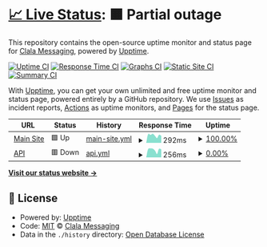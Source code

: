 # [📈 Live Status](https://status.clala.blakehaug.com): <!--live status--> **🟧 Partial outage**

This repository contains the open-source uptime monitor and status page for [Clala Messaging](https://clala.blakehaug.com), powered by [Upptime](https://github.com/upptime/upptime).

[![Uptime CI](https://github.com/Clala-Messaging/uptime/workflows/Uptime%20CI/badge.svg)](https://github.com/Clala-Messaging/uptime/actions?query=workflow%3A%22Uptime+CI%22)
[![Response Time CI](https://github.com/Clala-Messaging/uptime/workflows/Response%20Time%20CI/badge.svg)](https://github.com/Clala-Messaging/uptime/actions?query=workflow%3A%22Response+Time+CI%22)
[![Graphs CI](https://github.com/Clala-Messaging/uptime/workflows/Graphs%20CI/badge.svg)](https://github.com/Clala-Messaging/uptime/actions?query=workflow%3A%22Graphs+CI%22)
[![Static Site CI](https://github.com/Clala-Messaging/uptime/workflows/Static%20Site%20CI/badge.svg)](https://github.com/Clala-Messaging/uptime/actions?query=workflow%3A%22Static+Site+CI%22)
[![Summary CI](https://github.com/Clala-Messaging/uptime/workflows/Summary%20CI/badge.svg)](https://github.com/Clala-Messaging/uptime/actions?query=workflow%3A%22Summary+CI%22)

With [Upptime](https://upptime.js.org), you can get your own unlimited and free uptime monitor and status page, powered entirely by a GitHub repository. We use [Issues](https://github.com/Clala-Messaging/uptime/issues) as incident reports, [Actions](https://github.com/Clala-Messaging/uptime/actions) as uptime monitors, and [Pages](https://status.clala.blakehaug.com) for the status page.

<!--start: status pages-->
<!-- This summary is generated by Upptime (https://github.com/upptime/upptime) -->
<!-- Do not edit this manually, your changes will be overwritten -->
<!-- prettier-ignore -->
| URL | Status | History | Response Time | Uptime |
| --- | ------ | ------- | ------------- | ------ |
| <img alt="" src="https://icons.duckduckgo.com/ip3/clala.blakehaug.com.ico" height="13"> [Main Site](https://clala.blakehaug.com/) | 🟩 Up | [main-site.yml](https://github.com/Clala-Messaging/uptime/commits/HEAD/history/main-site.yml) | <details><summary><img alt="Response time graph" src="./graphs/main-site/response-time-week.png" height="20"> 292ms</summary><br><a href="https://status.clala.blakehaug.com/history/main-site"><img alt="Response time 238" src="https://img.shields.io/endpoint?url=https%3A%2F%2Fraw.githubusercontent.com%2FClala-Messaging%2Fuptime%2FHEAD%2Fapi%2Fmain-site%2Fresponse-time.json"></a><br><a href="https://status.clala.blakehaug.com/history/main-site"><img alt="24-hour response time 319" src="https://img.shields.io/endpoint?url=https%3A%2F%2Fraw.githubusercontent.com%2FClala-Messaging%2Fuptime%2FHEAD%2Fapi%2Fmain-site%2Fresponse-time-day.json"></a><br><a href="https://status.clala.blakehaug.com/history/main-site"><img alt="7-day response time 292" src="https://img.shields.io/endpoint?url=https%3A%2F%2Fraw.githubusercontent.com%2FClala-Messaging%2Fuptime%2FHEAD%2Fapi%2Fmain-site%2Fresponse-time-week.json"></a><br><a href="https://status.clala.blakehaug.com/history/main-site"><img alt="30-day response time 273" src="https://img.shields.io/endpoint?url=https%3A%2F%2Fraw.githubusercontent.com%2FClala-Messaging%2Fuptime%2FHEAD%2Fapi%2Fmain-site%2Fresponse-time-month.json"></a><br><a href="https://status.clala.blakehaug.com/history/main-site"><img alt="1-year response time 240" src="https://img.shields.io/endpoint?url=https%3A%2F%2Fraw.githubusercontent.com%2FClala-Messaging%2Fuptime%2FHEAD%2Fapi%2Fmain-site%2Fresponse-time-year.json"></a></details> | <details><summary><a href="https://status.clala.blakehaug.com/history/main-site">100.00%</a></summary><a href="https://status.clala.blakehaug.com/history/main-site"><img alt="All-time uptime 99.96%" src="https://img.shields.io/endpoint?url=https%3A%2F%2Fraw.githubusercontent.com%2FClala-Messaging%2Fuptime%2FHEAD%2Fapi%2Fmain-site%2Fuptime.json"></a><br><a href="https://status.clala.blakehaug.com/history/main-site"><img alt="24-hour uptime 100.00%" src="https://img.shields.io/endpoint?url=https%3A%2F%2Fraw.githubusercontent.com%2FClala-Messaging%2Fuptime%2FHEAD%2Fapi%2Fmain-site%2Fuptime-day.json"></a><br><a href="https://status.clala.blakehaug.com/history/main-site"><img alt="7-day uptime 100.00%" src="https://img.shields.io/endpoint?url=https%3A%2F%2Fraw.githubusercontent.com%2FClala-Messaging%2Fuptime%2FHEAD%2Fapi%2Fmain-site%2Fuptime-week.json"></a><br><a href="https://status.clala.blakehaug.com/history/main-site"><img alt="30-day uptime 100.00%" src="https://img.shields.io/endpoint?url=https%3A%2F%2Fraw.githubusercontent.com%2FClala-Messaging%2Fuptime%2FHEAD%2Fapi%2Fmain-site%2Fuptime-month.json"></a><br><a href="https://status.clala.blakehaug.com/history/main-site"><img alt="1-year uptime 99.93%" src="https://img.shields.io/endpoint?url=https%3A%2F%2Fraw.githubusercontent.com%2FClala-Messaging%2Fuptime%2FHEAD%2Fapi%2Fmain-site%2Fuptime-year.json"></a></details>
| <img alt="" src="https://icons.duckduckgo.com/ip3/api.clala.blakehaug.com.ico" height="13"> [API](https://api.clala.blakehaug.com/.well-known/apollo/server-health) | 🟥 Down | [api.yml](https://github.com/Clala-Messaging/uptime/commits/HEAD/history/api.yml) | <details><summary><img alt="Response time graph" src="./graphs/api/response-time-week.png" height="20"> 256ms</summary><br><a href="https://status.clala.blakehaug.com/history/api"><img alt="Response time 231" src="https://img.shields.io/endpoint?url=https%3A%2F%2Fraw.githubusercontent.com%2FClala-Messaging%2Fuptime%2FHEAD%2Fapi%2Fapi%2Fresponse-time.json"></a><br><a href="https://status.clala.blakehaug.com/history/api"><img alt="24-hour response time 260" src="https://img.shields.io/endpoint?url=https%3A%2F%2Fraw.githubusercontent.com%2FClala-Messaging%2Fuptime%2FHEAD%2Fapi%2Fapi%2Fresponse-time-day.json"></a><br><a href="https://status.clala.blakehaug.com/history/api"><img alt="7-day response time 256" src="https://img.shields.io/endpoint?url=https%3A%2F%2Fraw.githubusercontent.com%2FClala-Messaging%2Fuptime%2FHEAD%2Fapi%2Fapi%2Fresponse-time-week.json"></a><br><a href="https://status.clala.blakehaug.com/history/api"><img alt="30-day response time 249" src="https://img.shields.io/endpoint?url=https%3A%2F%2Fraw.githubusercontent.com%2FClala-Messaging%2Fuptime%2FHEAD%2Fapi%2Fapi%2Fresponse-time-month.json"></a><br><a href="https://status.clala.blakehaug.com/history/api"><img alt="1-year response time 232" src="https://img.shields.io/endpoint?url=https%3A%2F%2Fraw.githubusercontent.com%2FClala-Messaging%2Fuptime%2FHEAD%2Fapi%2Fapi%2Fresponse-time-year.json"></a></details> | <details><summary><a href="https://status.clala.blakehaug.com/history/api">0.00%</a></summary><a href="https://status.clala.blakehaug.com/history/api"><img alt="All-time uptime 91.38%" src="https://img.shields.io/endpoint?url=https%3A%2F%2Fraw.githubusercontent.com%2FClala-Messaging%2Fuptime%2FHEAD%2Fapi%2Fapi%2Fuptime.json"></a><br><a href="https://status.clala.blakehaug.com/history/api"><img alt="24-hour uptime 0.00%" src="https://img.shields.io/endpoint?url=https%3A%2F%2Fraw.githubusercontent.com%2FClala-Messaging%2Fuptime%2FHEAD%2Fapi%2Fapi%2Fuptime-day.json"></a><br><a href="https://status.clala.blakehaug.com/history/api"><img alt="7-day uptime 0.00%" src="https://img.shields.io/endpoint?url=https%3A%2F%2Fraw.githubusercontent.com%2FClala-Messaging%2Fuptime%2FHEAD%2Fapi%2Fapi%2Fuptime-week.json"></a><br><a href="https://status.clala.blakehaug.com/history/api"><img alt="30-day uptime 0.00%" src="https://img.shields.io/endpoint?url=https%3A%2F%2Fraw.githubusercontent.com%2FClala-Messaging%2Fuptime%2FHEAD%2Fapi%2Fapi%2Fuptime-month.json"></a><br><a href="https://status.clala.blakehaug.com/history/api"><img alt="1-year uptime 83.05%" src="https://img.shields.io/endpoint?url=https%3A%2F%2Fraw.githubusercontent.com%2FClala-Messaging%2Fuptime%2FHEAD%2Fapi%2Fapi%2Fuptime-year.json"></a></details>

<!--end: status pages-->

[**Visit our status website →**](https://status.clala.blakehaug.com)

## 📄 License

- Powered by: [Upptime](https://github.com/upptime/upptime)
- Code: [MIT](./LICENSE) © [Clala Messaging](https://clala.blakehaug.com)
- Data in the `./history` directory: [Open Database License](https://opendatacommons.org/licenses/odbl/1-0/)
